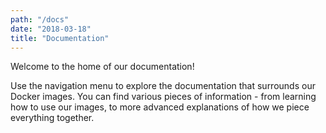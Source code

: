 ```yaml
---
path: "/docs"
date: "2018-03-18"
title: "Documentation"
---
```


<div class="preface">
Welcome to the home of our documentation!
</div>

<p></p>
Use the navigation menu to explore the documentation that surrounds our Docker images. You can find various pieces of information - from learning how to use our images, to more advanced explanations of how we piece everything together.

